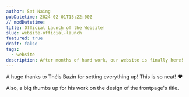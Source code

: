 ```yaml
---
author: Sat Naing
pubDatetime: 2024-02-01T15:22:00Z
// modDatetime:
title: Official Launch of the Website!
slug: website-official-launch
featured: true
draft: false
tags:
  - website
description: After months of hard work, our website is finally here!
---
```


A huge thanks to Théis Bazin for setting everything up! This is so neat! ❤️

Also, a big thumbs up for his work on the design of the frontpage's title.
